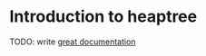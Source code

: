 # Introduction to heaptree

TODO: write [great documentation](http://jacobian.org/writing/what-to-write/)
